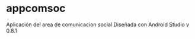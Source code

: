 appcomsoc
=========

Aplicación del area de comunicacion social
Diseñada con Android Studio v 0.8.1

